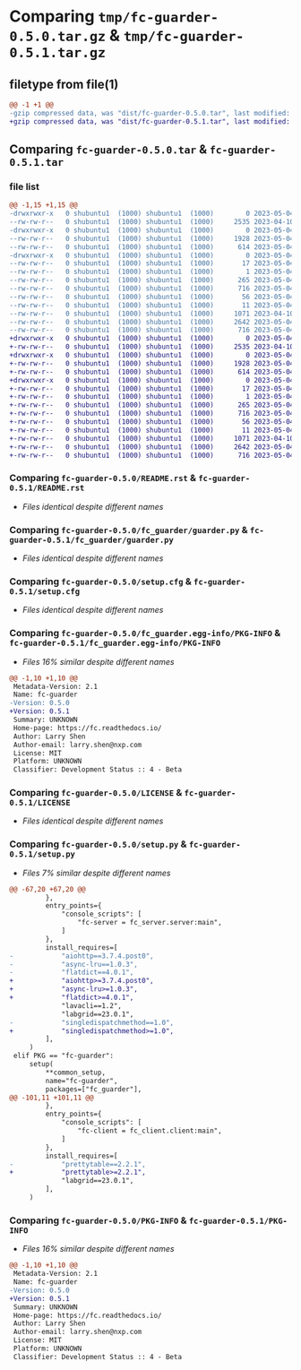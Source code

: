 # Comparing `tmp/fc-guarder-0.5.0.tar.gz` & `tmp/fc-guarder-0.5.1.tar.gz`

## filetype from file(1)

```diff
@@ -1 +1 @@
-gzip compressed data, was "dist/fc-guarder-0.5.0.tar", last modified: Thu May  4 03:24:10 2023, max compression
+gzip compressed data, was "dist/fc-guarder-0.5.1.tar", last modified: Thu May  4 06:09:39 2023, max compression
```

## Comparing `fc-guarder-0.5.0.tar` & `fc-guarder-0.5.1.tar`

### file list

```diff
@@ -1,15 +1,15 @@
-drwxrwxr-x   0 shubuntu1  (1000) shubuntu1  (1000)        0 2023-05-04 03:24:10.000000 fc-guarder-0.5.0/
--rw-rw-r--   0 shubuntu1  (1000) shubuntu1  (1000)     2535 2023-04-10 02:26:18.000000 fc-guarder-0.5.0/README.rst
-drwxrwxr-x   0 shubuntu1  (1000) shubuntu1  (1000)        0 2023-05-04 03:24:10.000000 fc-guarder-0.5.0/fc_guarder/
--rw-rw-r--   0 shubuntu1  (1000) shubuntu1  (1000)     1928 2023-05-04 03:23:04.000000 fc-guarder-0.5.0/fc_guarder/guarder.py
--rw-rw-r--   0 shubuntu1  (1000) shubuntu1  (1000)      614 2023-05-04 03:24:10.000000 fc-guarder-0.5.0/setup.cfg
-drwxrwxr-x   0 shubuntu1  (1000) shubuntu1  (1000)        0 2023-05-04 03:24:10.000000 fc-guarder-0.5.0/fc_guarder.egg-info/
--rw-rw-r--   0 shubuntu1  (1000) shubuntu1  (1000)       17 2023-05-04 03:24:10.000000 fc-guarder-0.5.0/fc_guarder.egg-info/requires.txt
--rw-rw-r--   0 shubuntu1  (1000) shubuntu1  (1000)        1 2023-05-04 03:24:10.000000 fc-guarder-0.5.0/fc_guarder.egg-info/dependency_links.txt
--rw-rw-r--   0 shubuntu1  (1000) shubuntu1  (1000)      265 2023-05-04 03:24:10.000000 fc-guarder-0.5.0/fc_guarder.egg-info/SOURCES.txt
--rw-rw-r--   0 shubuntu1  (1000) shubuntu1  (1000)      716 2023-05-04 03:24:10.000000 fc-guarder-0.5.0/fc_guarder.egg-info/PKG-INFO
--rw-rw-r--   0 shubuntu1  (1000) shubuntu1  (1000)       56 2023-05-04 03:24:10.000000 fc-guarder-0.5.0/fc_guarder.egg-info/entry_points.txt
--rw-rw-r--   0 shubuntu1  (1000) shubuntu1  (1000)       11 2023-05-04 03:24:10.000000 fc-guarder-0.5.0/fc_guarder.egg-info/top_level.txt
--rw-rw-r--   0 shubuntu1  (1000) shubuntu1  (1000)     1071 2023-04-10 02:26:18.000000 fc-guarder-0.5.0/LICENSE
--rw-rw-r--   0 shubuntu1  (1000) shubuntu1  (1000)     2642 2023-05-04 03:23:04.000000 fc-guarder-0.5.0/setup.py
--rw-rw-r--   0 shubuntu1  (1000) shubuntu1  (1000)      716 2023-05-04 03:24:10.000000 fc-guarder-0.5.0/PKG-INFO
+drwxrwxr-x   0 shubuntu1  (1000) shubuntu1  (1000)        0 2023-05-04 06:09:39.000000 fc-guarder-0.5.1/
+-rw-rw-r--   0 shubuntu1  (1000) shubuntu1  (1000)     2535 2023-04-10 02:26:18.000000 fc-guarder-0.5.1/README.rst
+drwxrwxr-x   0 shubuntu1  (1000) shubuntu1  (1000)        0 2023-05-04 06:09:39.000000 fc-guarder-0.5.1/fc_guarder/
+-rw-rw-r--   0 shubuntu1  (1000) shubuntu1  (1000)     1928 2023-05-04 03:23:04.000000 fc-guarder-0.5.1/fc_guarder/guarder.py
+-rw-rw-r--   0 shubuntu1  (1000) shubuntu1  (1000)      614 2023-05-04 06:09:39.000000 fc-guarder-0.5.1/setup.cfg
+drwxrwxr-x   0 shubuntu1  (1000) shubuntu1  (1000)        0 2023-05-04 06:09:39.000000 fc-guarder-0.5.1/fc_guarder.egg-info/
+-rw-rw-r--   0 shubuntu1  (1000) shubuntu1  (1000)       17 2023-05-04 06:09:39.000000 fc-guarder-0.5.1/fc_guarder.egg-info/requires.txt
+-rw-rw-r--   0 shubuntu1  (1000) shubuntu1  (1000)        1 2023-05-04 06:09:39.000000 fc-guarder-0.5.1/fc_guarder.egg-info/dependency_links.txt
+-rw-rw-r--   0 shubuntu1  (1000) shubuntu1  (1000)      265 2023-05-04 06:09:39.000000 fc-guarder-0.5.1/fc_guarder.egg-info/SOURCES.txt
+-rw-rw-r--   0 shubuntu1  (1000) shubuntu1  (1000)      716 2023-05-04 06:09:39.000000 fc-guarder-0.5.1/fc_guarder.egg-info/PKG-INFO
+-rw-rw-r--   0 shubuntu1  (1000) shubuntu1  (1000)       56 2023-05-04 06:09:39.000000 fc-guarder-0.5.1/fc_guarder.egg-info/entry_points.txt
+-rw-rw-r--   0 shubuntu1  (1000) shubuntu1  (1000)       11 2023-05-04 06:09:39.000000 fc-guarder-0.5.1/fc_guarder.egg-info/top_level.txt
+-rw-rw-r--   0 shubuntu1  (1000) shubuntu1  (1000)     1071 2023-04-10 02:26:18.000000 fc-guarder-0.5.1/LICENSE
+-rw-rw-r--   0 shubuntu1  (1000) shubuntu1  (1000)     2642 2023-05-04 06:09:15.000000 fc-guarder-0.5.1/setup.py
+-rw-rw-r--   0 shubuntu1  (1000) shubuntu1  (1000)      716 2023-05-04 06:09:39.000000 fc-guarder-0.5.1/PKG-INFO
```

### Comparing `fc-guarder-0.5.0/README.rst` & `fc-guarder-0.5.1/README.rst`

 * *Files identical despite different names*

### Comparing `fc-guarder-0.5.0/fc_guarder/guarder.py` & `fc-guarder-0.5.1/fc_guarder/guarder.py`

 * *Files identical despite different names*

### Comparing `fc-guarder-0.5.0/setup.cfg` & `fc-guarder-0.5.1/setup.cfg`

 * *Files identical despite different names*

### Comparing `fc-guarder-0.5.0/fc_guarder.egg-info/PKG-INFO` & `fc-guarder-0.5.1/fc_guarder.egg-info/PKG-INFO`

 * *Files 16% similar despite different names*

```diff
@@ -1,10 +1,10 @@
 Metadata-Version: 2.1
 Name: fc-guarder
-Version: 0.5.0
+Version: 0.5.1
 Summary: UNKNOWN
 Home-page: https://fc.readthedocs.io/
 Author: Larry Shen
 Author-email: larry.shen@nxp.com
 License: MIT
 Platform: UNKNOWN
 Classifier: Development Status :: 4 - Beta
```

### Comparing `fc-guarder-0.5.0/LICENSE` & `fc-guarder-0.5.1/LICENSE`

 * *Files identical despite different names*

### Comparing `fc-guarder-0.5.0/setup.py` & `fc-guarder-0.5.1/setup.py`

 * *Files 7% similar despite different names*

```diff
@@ -67,20 +67,20 @@
         },
         entry_points={
             "console_scripts": [
                 "fc-server = fc_server.server:main",
             ]
         },
         install_requires=[
-            "aiohttp==3.7.4.post0",
-            "async-lru==1.0.3",
-            "flatdict==4.0.1",
+            "aiohttp>=3.7.4.post0",
+            "async-lru>=1.0.3",
+            "flatdict>=4.0.1",
             "lavacli==1.2",
             "labgrid==23.0.1",
-            "singledispatchmethod==1.0",
+            "singledispatchmethod>=1.0",
         ],
     )
 elif PKG == "fc-guarder":
     setup(
         **common_setup,
         name="fc-guarder",
         packages=["fc_guarder"],
@@ -101,11 +101,11 @@
         },
         entry_points={
             "console_scripts": [
                 "fc-client = fc_client.client:main",
             ]
         },
         install_requires=[
-            "prettytable==2.2.1",
+            "prettytable>=2.2.1",
             "labgrid==23.0.1",
         ],
     )
```

### Comparing `fc-guarder-0.5.0/PKG-INFO` & `fc-guarder-0.5.1/PKG-INFO`

 * *Files 16% similar despite different names*

```diff
@@ -1,10 +1,10 @@
 Metadata-Version: 2.1
 Name: fc-guarder
-Version: 0.5.0
+Version: 0.5.1
 Summary: UNKNOWN
 Home-page: https://fc.readthedocs.io/
 Author: Larry Shen
 Author-email: larry.shen@nxp.com
 License: MIT
 Platform: UNKNOWN
 Classifier: Development Status :: 4 - Beta
```


